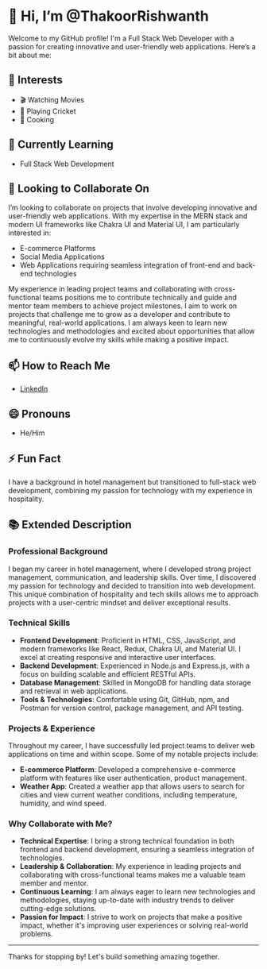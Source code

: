 # 👋 Hi, I’m @ThakoorRishwanth

Welcome to my GitHub profile! I'm a Full Stack Web Developer with a passion for creating innovative and user-friendly web applications. Here’s a bit about me:

## 👀 Interests
- 🎬 Watching Movies
- 🏏 Playing Cricket
- 🍳 Cooking

## 🌱 Currently Learning
- Full Stack Web Development

## 💞️ Looking to Collaborate On
I’m looking to collaborate on projects that involve developing innovative and user-friendly web applications. With my expertise in the MERN stack and modern UI frameworks like Chakra UI and Material UI, I am particularly interested in:
- E-commerce Platforms
- Social Media Applications
- Web Applications requiring seamless integration of front-end and back-end technologies

My experience in leading project teams and collaborating with cross-functional teams positions me to contribute technically and guide and mentor team members to achieve project milestones. I aim to work on projects that challenge me to grow as a developer and contribute to meaningful, real-world applications. I am always keen to learn new technologies and methodologies and excited about opportunities that allow me to continuously evolve my skills while making a positive impact.

## 📫 How to Reach Me
- [LinkedIn](https://www.linkedin.com/in/rishwanth-thakoor/)

## 😄 Pronouns
- He/Him

## ⚡ Fun Fact
I have a background in hotel management but transitioned to full-stack web development, combining my passion for technology with my experience in hospitality.

## 📚 Extended Description

### Professional Background
I began my career in hotel management, where I developed strong project management, communication, and leadership skills. Over time, I discovered my passion for technology and decided to transition into web development. This unique combination of hospitality and tech skills allows me to approach projects with a user-centric mindset and deliver exceptional results.

### Technical Skills
- **Frontend Development**: Proficient in HTML, CSS, JavaScript, and modern frameworks like React, Redux, Chakra UI, and Material UI. I excel at creating responsive and interactive user interfaces.
- **Backend Development**: Experienced in Node.js and Express.js, with a focus on building scalable and efficient RESTful APIs.
- **Database Management**: Skilled in MongoDB for handling data storage and retrieval in web applications.
- **Tools & Technologies**: Comfortable using Git, GitHub, npm, and Postman for version control, package management, and API testing.

### Projects & Experience
Throughout my career, I have successfully led project teams to deliver web applications on time and within scope. Some of my notable projects include:
- **E-commerce Platform**: Developed a comprehensive e-commerce platform with features like user authentication, product management.
- **Weather App**: Created a weather app that allows users to search for cities and view current weather conditions, including temperature, humidity, and wind speed.

### Why Collaborate with Me?
- **Technical Expertise**: I bring a strong technical foundation in both frontend and backend development, ensuring a seamless integration of technologies.
- **Leadership & Collaboration**: My experience in leading projects and collaborating with cross-functional teams makes me a valuable team member and mentor.
- **Continuous Learning**: I am always eager to learn new technologies and methodologies, staying up-to-date with industry trends to deliver cutting-edge solutions.
- **Passion for Impact**: I strive to work on projects that make a positive impact, whether it's improving user experiences or solving real-world problems.

---

Thanks for stopping by! Let's build something amazing together.
